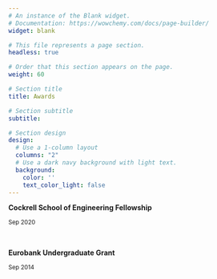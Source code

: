 ```yaml
---
# An instance of the Blank widget.
# Documentation: https://wowchemy.com/docs/page-builder/
widget: blank

# This file represents a page section.
headless: true

# Order that this section appears on the page.
weight: 60

# Section title
title: Awards

# Section subtitle
subtitle:

# Section design
design:
  # Use a 1-column layout
  columns: "2"
  # Use a dark navy background with light text.
  background:
    color: ''
    text_color_light: false
---
```


**Cockrell School of Engineering Fellowship**

<sub>Sep 2020</sub>

<br/>

**Eurobank Undergraduate Grant**

<sub>Sep 2014</sub>

